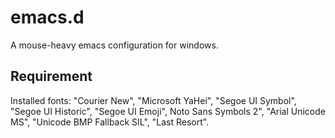 # emacs.d
A mouse-heavy emacs configuration for windows.

## Requirement

Installed fonts: "Courier New", "Microsoft YaHei", "Segoe UI Symbol", "Segoe UI Historic", "Segoe UI Emoji", Noto Sans Symbols 2", "Arial Unicode MS", "Unicode BMP Fallback SIL", "Last Resort".
